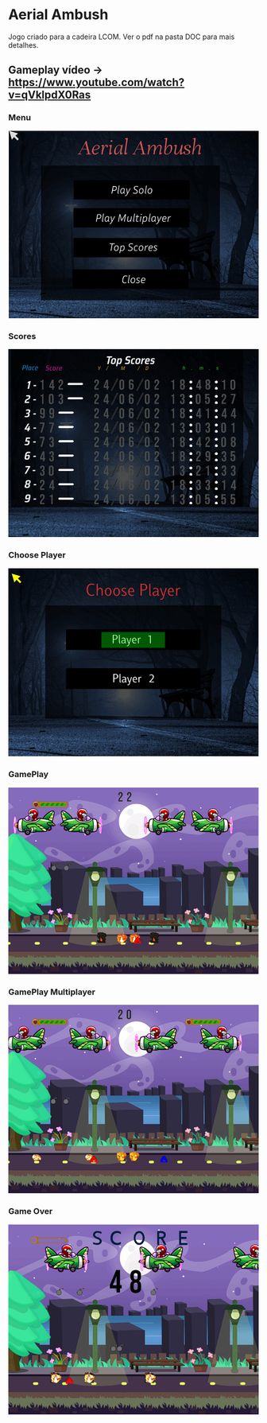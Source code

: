 # Aerial Ambush

Jogo criado para a cadeira LCOM.
Ver o pdf na pasta DOC para mais detalhes.

## Gameplay vídeo -> https://www.youtube.com/watch?v=qVklpdX0Ras

### Menu

![menu](img/menu.PNG)

### Scores

![scores](img/scores.png)

### Choose Player

![choose_player](img/cp.PNG)

### GamePlay

![gamePlay](img/game.PNG)

### GamePlay Multiplayer

![gamePlay_multiplayer](img/gameM.PNG)

### Game Over

![game_over](img/score.PNG)

